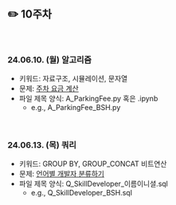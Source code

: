 ## ✏️ 10주차

</br>

### 24.06.10. (월) 알고리즘
- 키워드: 자료구조, 시뮬레이션, 문자열
- 문제: [주차 요금 계산](https://school.programmers.co.kr/learn/courses/30/lessons/92341)
- 파일 제목 양식: A_ParkingFee.py 혹은 .ipynb
  - e.g., A_ParkingFee_BSH.py


</br>

### 24.06.13. (목) 쿼리
- 키워드: GROUP BY, GROUP_CONCAT 비트연산
- 문제: [언어별 개발자 분류하기](https://school.programmers.co.kr/learn/courses/30/lessons/276036)
- 파일 제목 양식: Q_SkillDeveloper_이름이니셜.sql
  - e.g., Q_SkillDeveloper_BSH.sql

</br>
